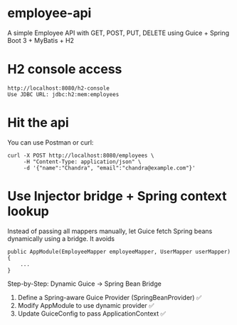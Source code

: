 # employee-api
A simple Employee API with GET, POST, PUT, DELETE using Guice + Spring Boot 3 + MyBatis + H2

# H2 console access

```
http://localhost:8080/h2-console
Use JDBC URL: jdbc:h2:mem:employees
```

# Hit the api
You can use Postman or curl:

```
curl -X POST http://localhost:8080/employees \
     -H "Content-Type: application/json" \
     -d '{"name":"Chandra", "email":"chandra@example.com"}'
```
# Use Injector bridge + Spring context lookup
Instead of passing all mappers manually, let Guice fetch Spring beans dynamically using a bridge. It avoids

```
public AppModule(EmployeeMapper employeeMapper, UserMapper userMapper) {
    ...
}
```
Step-by-Step: Dynamic Guice → Spring Bean Bridge
1. Define a Spring-aware Guice Provider (SpringBeanProvider) ✅ 
2. Modify AppModule to use dynamic provider ✅ 
3. Update GuiceConfig to pass ApplicationContext ✅ 
